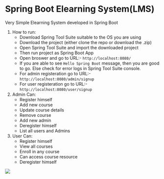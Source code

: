 # Spring Boot Elearning System(LMS)
Very Simple Elearning System developed in Spring Boot
<ol>
  <li>
    How to run:
    <ul>
      <li>
        Download Spring Tool Suite suitable to the OS you are using
      </li>
      <li>
        Download the project (either clone the repo or download the .zip)
      </li>
      <li>
        Open Spring Tool Suite and import the downloaded project
      </li>
      <li>
        Then run project as Spring Boot App
      </li>
      <li>
        Open broswer and go to URL:-  <code>http://localhost:8080/</code> 
      </li>
      <li>
        If you are able to see <code>Hello Spring Boot</code> message, then you are good to go. Else check for error logs in Spring Tool Suite console.
      </li>
      <li>
          For admin registeration go to URL:-  <code>http://localhost:8080/admin/signup</code> 
      </li>
      <li>
          For user registeration go to URL:-  <code>http://localhost:8080/user/signup</code> 
      </li>
    </ul>
  </li>
  <li>
    Admin Can:
    <ul>
      <li>
        Register himself
      </li>
      <li>
        Add new course
      </li>
      <li>
         Update course details
      </li>
      <li>
        Remove course       
      </li>
      <li>
        Add new admin       
      </li>
      <li>
        Deregister himself       
      </li>
       <li>
        List all users and Admins       
      </li>
    </ul>
  </li>
  <li>
    User Can:
    <ul>
      <li>
        Register himself
      </li>
      <li>
        View all courses
      </li>
      <li>
         Enroll in any course
      </li>
      <li>
        Can access course resource      
      </li>
      <li>
        Deregister himself       
      </li>
    </ul>
  </li>
</ol>
<img src=“https://github.com/sohansp24/spring_boot_elearning_system/blob/main/screenshots/After_registeration.png”>
